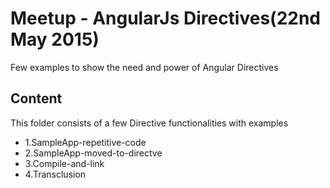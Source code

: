 Meetup - AngularJs Directives(22nd May 2015)
============================================

Few examples to show the need and power of Angular Directives

Content
-------

This folder consists of a few Directive functionalities with examples

* 1.SampleApp-repetitive-code
* 2.SampleApp-moved-to-directve
* 3.Compile-and-link
* 4.Transclusion